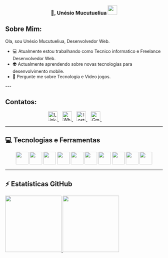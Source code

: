<h3 align='center'>
👋, Unésio Mucutueliua <img src="https://github.com/TheDudeThatCode/TheDudeThatCode/blob/master/Assets/Earth.gif" width="30px">
</h3>

## Sobre Mim:
<p align='left'>
Ola, sou Unésio Mucutueliua, Desenvolvedor Web.
  

- 💻 Atualmente estou trabalhando como Tecnico informatico e Freelance Desenvolvedor Web.
- 👽 Actualmente aprendendo sobre novas tecnologias para desenvolvimento mobile.
- 💬 Pergunte me sobre Tecnologia e Video jogos.
</p>
---

## Contatos:
<div align="center">
<a target="_blank" href="https://www.linkedin.com/in/unesio-severino/">
  <img alt="LinkdeIN" height="30" src="https://img.shields.io/badge/LinkedIn-0077B5?style=for-the-badge&logo=linkedin&logoColor=white" />
</a>&nbsp;&nbsp;
<a target="_blank" href="https://api.whatsapp.com/send?phone=+258842457175">
  <img alt="Whatsapp" height="30" src="https://img.shields.io/badge/WhatsApp-25D366?style=for-the-badge&logo=whatsapp&logoColor=white" />
</a>&nbsp;&nbsp;
<a target="_blank" href="https://www.instagram.com/unesio._.charger/">
  <img alt="Instagram" height="30" src="https://img.shields.io/badge/Instagram-E4405F?style=for-the-badge&logo=instagram&logoColor=white " />
</a>&nbsp;&nbsp;
<a target="_blank" href="mailto:unesio.private@gmail.com">
  <img alt="Gmail" height="30" src="https://img.shields.io/badge/Gmail-D14836?style=for-the-badge&logo=gmail&logoColor=white " />
</a>&nbsp;&nbsp;&nbsp;&nbsp;&nbsp;&nbsp;&nbsp;&nbsp;&nbsp;&nbsp;&nbsp;&nbsp;&nbsp;&nbsp;&nbsp;
</div>

---

## 💻 Tecnologias e Ferramentas

<div align="center">
<p>

<img src="https://cdn.jsdelivr.net/gh/devicons/devicon/icons/html5/html5-plain-wordmark.svg" width="40" height="40"/>
<img src="https://cdn.jsdelivr.net/gh/devicons/devicon/icons/php/php-plain.svg" width="40" height="40"/>    
<img src="https://cdn.jsdelivr.net/gh/devicons/devicon/icons/bootstrap/bootstrap-plain.svg" width="40" height="40"/>
<img src="https://cdn.jsdelivr.net/gh/devicons/devicon/icons/css3/css3-plain-wordmark.svg" width="40" height="40"/>
<img src="https://cdn.jsdelivr.net/gh/devicons/devicon/icons/firebase/firebase-plain.svg" width="40" height="40"/>
<img src="https://cdn.jsdelivr.net/gh/devicons/devicon/icons/javascript/javascript-original.svg" width="40" height="40"/>
<img src="https://cdn.jsdelivr.net/gh/devicons/devicon/icons/mysql/mysql-original-wordmark.svg" width="40" height="40"/>
<img src="https://cdn.jsdelivr.net/gh/devicons/devicon/icons/laravel/laravel-plain-wordmark.svg" width="40" height="40"/>                 
<img src="https://cdn.jsdelivr.net/gh/devicons/devicon/icons/nextjs/nextjs-original-wordmark.svg" width="40" height="40"/>
<img src="https://cdn.jsdelivr.net/gh/devicons/devicon/icons/git/git-plain.svg" width="40" height="40"/>
          
          
</div>
  
---
## ⚡ Estatísticas GitHub
<div>
<a href="https://github.com/Unesio-Severino">
<img height="180em" src="https://github-readme-stats.vercel.app/api/top-langs/?username=Unesio-Severino&layout=compact&langs_count=7&theme=graywhite"/>
<img height="180em" src="https://github-readme-stats.vercel.app/api?username=Unesio-Severino&show_icons=true&theme=graywhite&include_all_commits=true&count_private=true"/>
</div>
